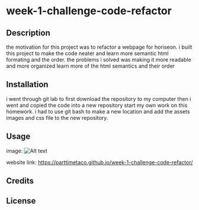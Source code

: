 # week-1-challenge-code-refactor
## Description
the motivation for this project was to refactor a webpage for horiseon.
i built this project to make the code neater and learn more semantic html formating and the order.
the problems i solved was making it more readable and more organized
learn more of the html semantics and their order


## Installation
i went through git lab to first download the repository to my computer then i went and copied the code into a new repository start my own work on this homework.
i had to use git bash to make a new location and add the assets images and css file to the new repository.


## Usage
image: ![Alt text](<Web capture_2-11-2023_215630_parttimetaco.github.io.jpeg>)

website link: https://parttimetaco.github.io/week-1-challenge-code-refactor/


## Credits



## License